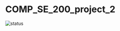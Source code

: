 # COMP_SE_200_project_2
![status](https://github.com/sasuolander/COMP_SE_200_project_2/actions/workflows/test.yaml/badge.svg)
